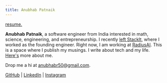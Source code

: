 ```yaml
---
title: Anubhab Patnaik
---
```


[<span class="date gray">resume.</span>](/resume.pdf)

**Anubhab Patnaik**, a software engineer from India interested in math, science, engineering, and entrepreneurship. I recently [left StackIt](https://www.linkedin.com/feed/update/urn:li:activity:7145664348022013952/), where I worked as the founding engineer. Right now, I am working at [RadiusAI](https://radius.ai/). This is a space where I publish my musings. I write about tech and my life. [Here's](/about.html) more about me.

Drop me a hi at <anubhabr50@gmail.com>.

[GitHub](https://github.com/fuzzymfx) | [LinkedIn](https://www.linkedin.com/in/anubhabpatnaik/) | [Instagram](https://instagram.com/anubhavclicks)
